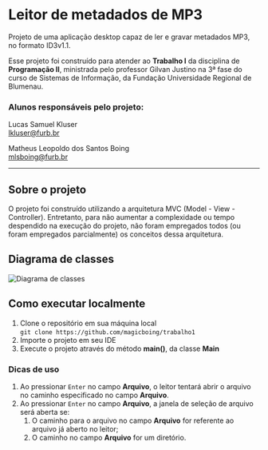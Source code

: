 # Leitor de metadados de MP3

Projeto de uma aplicação desktop capaz de ler e gravar metadados MP3, no formato ID3v1.1.

Esse projeto foi construído para atender ao **Trabalho I** da disciplina de **Programação II**, ministrada pelo professor Gilvan Justino na 3ª fase do curso de Sistemas de Informação, da Fundação Universidade Regional de Blumenau.

### Alunos responsáveis pelo projeto:

Lucas Samuel Kluser\
lkluser@furb.br

Matheus Leopoldo dos Santos Boing\
mlsboing@furb.br

---
## Sobre o projeto
O projeto foi construído utilizando a arquitetura MVC (Model - View - Controller). Entretanto, para não aumentar a complexidade ou tempo despendido na execução do projeto, não foram empregados todos (ou foram empregados parcialmente) os conceitos dessa arquitetura.

## Diagrama de classes
![Diagrama de classes](https://github.com/magicboing/trabalho1/blob/master/diagrama.png?raw=true)

## Como executar localmente

1. Clone o repositório em sua máquina local\
   `git clone https://github.com/magicboing/trabalho1`
2. Importe o projeto em seu IDE
3. Execute o projeto através do método **main()**, da classe **Main**

### Dicas de uso

1. Ao pressionar `Enter` no campo **Arquivo**, o leitor tentará abrir o arquivo no caminho especificado no campo **Arquivo**.
2. Ao pressionar `Enter` no campo **Arquivo**, a janela de seleção de arquivo será aberta se:
   1. O caminho para o arquivo no campo **Arquivo** for referente ao arquivo já aberto no leitor;
   2. O caminho no campo **Arquivo** for um diretório.
